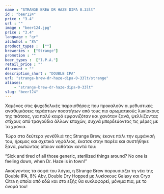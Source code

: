 ```yaml
---
name : "STRANGE BREW DR HAZE DIPA 0.33lt"
id : "beer124"
price : "3.4"
url : ""
image : "beer124.jpg"
price : "3.4"
language : "gr"
alchohol : "8%"
product_types :  [""]
breweries :  ["Strange"]
promotion : ""
beer_types :  ["I.P.A."]
retail_price : ""
discount : ""
description_short : "DOUBLE IPA"
url: "strange-brew-dr-haze-dipa-0-33lt/strange"
aliases: 
    - "strange-brew-dr-haze-dipa-0-33lt"
slug: "beer124"
---
```


Χαμένος στις ψυχεδελικές παραισθήσεις που προκαλούν οι μεθυστικές αναθυμιάσεις τεράστιων ποσοτήτων από τους πιο αρωματικούς λυκίσκους της πιάτσας, για πολύ καιρό εμφανιζόταν και χανόταν ξανά, ψελλίζοντας στίχους από τραγούδια άλλων εποχών, συχνά μπερδεύοντας τις μέρες με τα χρόνια.

Τώρα στα δεύτερα γενέθλιά της Strange Brew, έκανε πάλι την εμφάνισή του, ήρεμος και σχετικά νηφάλιος, έκατσε στην παρέα και συστήθηκε ξανά, ρωτώντας όποιον καθόταν κοντά του:

“Sick and tired of all those generic, sterilized things around? No one is feeling down, when Dr. Haze is in town!”

Ακούγοντας τα σοφά του λόγια, η Strange Brew παρουσιάζει τη νέα της Double IPA, 8% Abv, Double Dry Hopped με λυκίσκους Galaxy και Cryo Citra η οποία από εδώ και στο εξής θα κυκλοφορεί, μόνιμα πια, με το όνομά του!